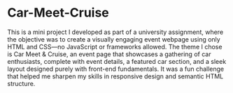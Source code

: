 # Car-Meet-Cruise
This is a mini project I developed as part of a university assignment, where the objective was to create a visually engaging event webpage using only HTML and CSS—no JavaScript or frameworks allowed. The theme I chose is Car Meet & Cruise, an event page that showcases a gathering of car enthusiasts, complete with event details, a featured car section, and a sleek layout designed purely with front-end fundamentals. It was a fun challenge that helped me sharpen my skills in responsive design and semantic HTML structure.
